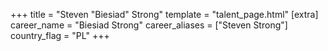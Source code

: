 +++
title = "Steven \"Biesiad\" Strong"
template = "talent_page.html"
[extra]
career_name = "Biesiad Strong"
career_aliases = ["Steven Strong"]
country_flag = "PL"
+++
